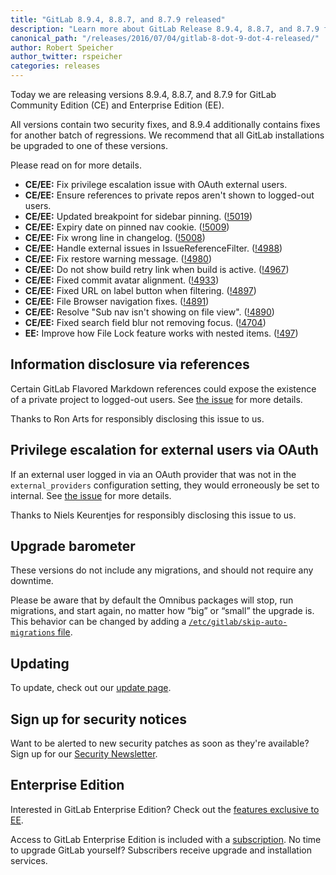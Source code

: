 ```yaml
---
title: "GitLab 8.9.4, 8.8.7, and 8.7.9 released"
description: "Learn more about GitLab Release 8.9.4, 8.8.7, and 8.7.9 for GitLab Community Edition (CE) and Enterprise Edition (EE)"
canonical_path: "/releases/2016/07/04/gitlab-8-dot-9-dot-4-released/"
author: Robert Speicher
author_twitter: rspeicher
categories: releases
---
```


Today we are releasing versions 8.9.4, 8.8.7, and 8.7.9 for GitLab Community
Edition (CE) and Enterprise Edition (EE).

All versions contain two security fixes, and 8.9.4 additionally contains fixes
for another batch of regressions. We recommend that all GitLab installations be
upgraded to one of these versions.

Please read on for more details.

<!-- more -->

- **CE/EE:** Fix privilege escalation issue with OAuth external users.
- **CE/EE:** Ensure references to private repos aren't shown to logged-out users.
- **CE/EE:** Updated breakpoint for sidebar pinning. ([!5019])
- **CE/EE:** Expiry date on pinned nav cookie. ([!5009])
- **CE/EE:** Fix wrong line in changelog. ([!5008])
- **CE/EE:** Handle external issues in IssueReferenceFilter. ([!4988])
- **CE/EE:** Fix restore warning message. ([!4980])
- **CE/EE:** Do not show build retry link when build is active. ([!4967])
- **CE/EE:** Fixed commit avatar alignment. ([!4933])
- **CE/EE:** Fixed URL on label button when filtering. ([!4897])
- **CE/EE:** File Browser navigation fixes. ([!4891])
- **CE/EE:** Resolve "Sub nav isn't showing on file view". ([!4890])
- **CE/EE:** Fixed search field blur not removing focus. ([!4704])
- **EE:** Improve how File Lock feature works with nested items. ([!497])

[!5019]: https://gitlab.com/gitlab-org/gitlab-ce/merge_requests/5019
[!5009]: https://gitlab.com/gitlab-org/gitlab-ce/merge_requests/5009
[!5008]: https://gitlab.com/gitlab-org/gitlab-ce/merge_requests/5008
[!4988]: https://gitlab.com/gitlab-org/gitlab-ce/merge_requests/4988
[!4980]: https://gitlab.com/gitlab-org/gitlab-ce/merge_requests/4980
[!4967]: https://gitlab.com/gitlab-org/gitlab-ce/merge_requests/4967
[!4933]: https://gitlab.com/gitlab-org/gitlab-ce/merge_requests/4933
[!4897]: https://gitlab.com/gitlab-org/gitlab-ce/merge_requests/4897
[!4891]: https://gitlab.com/gitlab-org/gitlab-ce/merge_requests/4891
[!4890]: https://gitlab.com/gitlab-org/gitlab-ce/merge_requests/4890
[!4704]: https://gitlab.com/gitlab-org/gitlab-ce/merge_requests/4704
[!497]: https://gitlab.com/gitlab-org/gitlab-ee/merge_requests/497

## Information disclosure via references

Certain GitLab Flavored Markdown references could expose the existence of a
private project to logged-out users. See [the issue][18033] for more details.

[18033]: https://gitlab.com/gitlab-org/gitlab-ce/issues/18033

Thanks to Ron Arts for responsibly disclosing this issue to us.

## Privilege escalation for external users via OAuth

If an external user logged in via an OAuth provider that was not in the
`external_providers` configuration setting, they would erroneously be set to
internal. See [the issue][19312] for more details.

[19312]: https://gitlab.com/gitlab-org/gitlab-ce/issues/19312

Thanks to Niels Keurentjes for responsibly disclosing this issue to us.

## Upgrade barometer

These versions do not include any migrations, and should not require any
downtime.

Please be aware that by default the Omnibus packages will stop, run migrations,
and start again, no matter how “big” or “small” the upgrade is. This behavior
can be changed by adding a [`/etc/gitlab/skip-auto-migrations`
file](http://doc.gitlab.com/omnibus/update/README.html).

## Updating

To update, check out our [update page](/update/).

## Sign up for security notices

Want to be alerted to new security patches as soon as they're available? Sign up
for our [Security Newsletter](/company/contact/#security-notices).

## Enterprise Edition

Interested in GitLab Enterprise Edition? Check out the [features exclusive to
EE](/features/#enterprise).

Access to GitLab Enterprise Edition is included with a [subscription](/pricing/).
No time to upgrade GitLab yourself? Subscribers receive upgrade and installation
services.
